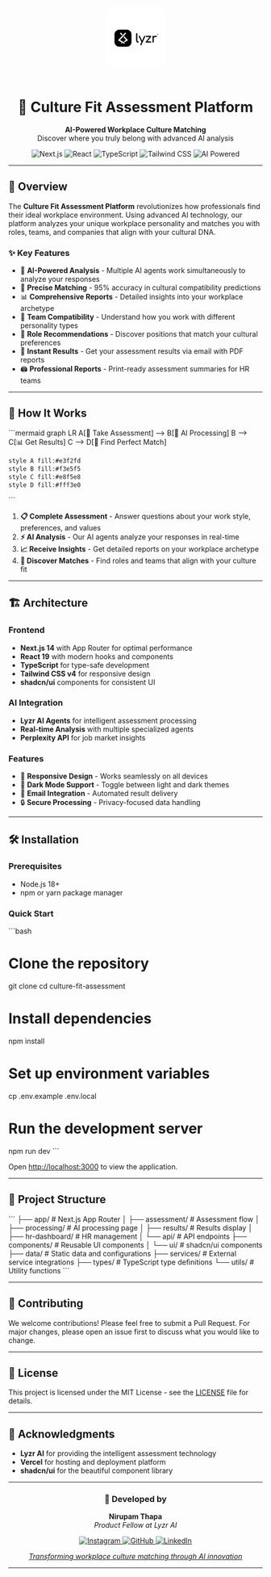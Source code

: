 <div align="center">
  <img src="public/images/lyzr-logo-main.jpeg" alt="Lyzr Logo" width="120" height="120" style="border-radius: 15px; margin-bottom: 20px;">
  
  # 🎯 Culture Fit Assessment Platform
  
  <p align="center">
    <strong>AI-Powered Workplace Culture Matching</strong><br>
    Discover where you truly belong with advanced AI analysis
  </p>
  
  <p align="center">
    <img src="https://img.shields.io/badge/Next.js-14.2.25-black?style=for-the-badge&logo=next.js&logoColor=white" alt="Next.js" />
    <img src="https://img.shields.io/badge/React-19-61DAFB?style=for-the-badge&logo=react&logoColor=black" alt="React" />
    <img src="https://img.shields.io/badge/TypeScript-5.0-3178C6?style=for-the-badge&logo=typescript&logoColor=white" alt="TypeScript" />
    <img src="https://img.shields.io/badge/Tailwind_CSS-4.0-38B2AC?style=for-the-badge&logo=tailwind-css&logoColor=white" alt="Tailwind CSS" />
    <img src="https://img.shields.io/badge/AI_Powered-Lyzr-9C27B0?style=for-the-badge&logo=artificial-intelligence&logoColor=white" alt="AI Powered" />
  </p>
</div>

---

## 🌟 Overview

The **Culture Fit Assessment Platform** revolutionizes how professionals find their ideal workplace environment. Using advanced AI technology, our platform analyzes your unique workplace personality and matches you with roles, teams, and companies that align with your cultural DNA.

### ✨ Key Features

- 🤖 **AI-Powered Analysis** - Multiple AI agents work simultaneously to analyze your responses
- 🎯 **Precise Matching** - 95% accuracy in cultural compatibility predictions
- 📊 **Comprehensive Reports** - Detailed insights into your workplace archetype
- 👥 **Team Compatibility** - Understand how you work with different personality types
- 💼 **Role Recommendations** - Discover positions that match your cultural preferences
- 📧 **Instant Results** - Get your assessment results via email with PDF reports
- 🖨️ **Professional Reports** - Print-ready assessment summaries for HR teams

---

## 🚀 How It Works

\`\`\`mermaid
graph LR
    A[📝 Take Assessment] --> B[🤖 AI Processing]
    B --> C[📊 Get Results]
    C --> D[🎯 Find Perfect Match]
    
    style A fill:#e3f2fd
    style B fill:#f3e5f5
    style C fill:#e8f5e8
    style D fill:#fff3e0
\`\`\`

1. **📋 Complete Assessment** - Answer questions about your work style, preferences, and values
2. **⚡ AI Analysis** - Our AI agents analyze your responses in real-time
3. **📈 Receive Insights** - Get detailed reports on your workplace archetype
4. **🎯 Discover Matches** - Find roles and teams that align with your culture fit

---

## 🏗️ Architecture

### Frontend
- **Next.js 14** with App Router for optimal performance
- **React 19** with modern hooks and components
- **TypeScript** for type-safe development
- **Tailwind CSS v4** for responsive design
- **shadcn/ui** components for consistent UI

### AI Integration
- **Lyzr AI Agents** for intelligent assessment processing
- **Real-time Analysis** with multiple specialized agents
- **Perplexity API** for job market insights

### Features
- 📱 **Responsive Design** - Works seamlessly on all devices
- 🌙 **Dark Mode Support** - Toggle between light and dark themes
- 📧 **Email Integration** - Automated result delivery
- 🔒 **Secure Processing** - Privacy-focused data handling

---

## 🛠️ Installation

### Prerequisites
- Node.js 18+ 
- npm or yarn package manager

### Quick Start

\`\`\`bash
# Clone the repository
git clone <repository-url>
cd culture-fit-assessment

# Install dependencies
npm install

# Set up environment variables
cp .env.example .env.local

# Run the development server
npm run dev
\`\`\`

Open [http://localhost:3000](http://localhost:3000) to view the application.

---

## 📁 Project Structure

\`\`\`
├── app/                    # Next.js App Router
│   ├── assessment/         # Assessment flow
│   ├── processing/         # AI processing page
│   ├── results/           # Results display
│   ├── hr-dashboard/      # HR management
│   └── api/               # API endpoints
├── components/            # Reusable UI components
│   └── ui/               # shadcn/ui components
├── data/                 # Static data and configurations
├── services/             # External service integrations
├── types/                # TypeScript type definitions
└── utils/                # Utility functions
\`\`\`

---

## 🤝 Contributing

We welcome contributions! Please feel free to submit a Pull Request. For major changes, please open an issue first to discuss what you would like to change.

---

## 📄 License

This project is licensed under the MIT License - see the [LICENSE](LICENSE) file for details.

---

## 🙏 Acknowledgments

- **Lyzr AI** for providing the intelligent assessment technology
- **Vercel** for hosting and deployment platform
- **shadcn/ui** for the beautiful component library

---

<div align="center">
  <h3>🚀 Developed by</h3>
  <p>
    <strong>Nirupam Thapa</strong><br>
    <em>Product Fellow at Lyzr AI</em>
  </p>
  
  <p>
    <a href="https://instagram.com/_kuoki" target="_blank">
      <img src="https://img.shields.io/badge/Instagram-E4405F?style=for-the-badge&logo=instagram&logoColor=white" alt="Instagram" />
    </a>
    <a href="https://github.com/kuokiii" target="_blank">
      <img src="https://img.shields.io/badge/GitHub-100000?style=for-the-badge&logo=github&logoColor=white" alt="GitHub" />
    </a>
    <a href="https://www.linkedin.com/in/kuokiii/" target="_blank">
      <img src="https://img.shields.io/badge/LinkedIn-0077B5?style=for-the-badge&logo=linkedin&logoColor=white" alt="LinkedIn" />
    </a>
    <a href="https://lyzr.ai" target="_blank">
  </p>
  
  <p>
    <em>Transforming workplace culture matching through AI innovation</em>
  </p>
</div>

---


